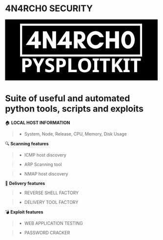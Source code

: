 # 4N4RCH0 SECURITY

![alt text](img/4n4rch0-pysploitkit-banner.png)



# Suite of useful and automated python tools, scripts and exploits

🏠 **LOCAL HOST INFORMATION**

 > - System, Node, Release, CPU, Memory, Disk Usage

🔍 **Scanning features**
 > - ICMP host discovery
 
 > - ARP Scanning tool
 
 > - NMAP host discovery

🚀 **Delivery features**

 > - REVERSE SHELL FACTORY

 > - DELIVERY TOOL FACTORY

💣 **Exploit features**

> - WEB APPLICATION TESTING

> - PASSWORD CRACKER